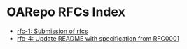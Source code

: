 # OARepo RFCs Index

<!--
  The part between --ts-- and --te-- is automatically
  overwritten by push-triggered GHaction "index updater"
  in index_updater.yml
-->
<!--ts-->
* [rfc-1: Submission of rfcs](../../rfc-1/docs/0001-submission-of-rfcs.md)
* [rfc-4: Update README with specification from RFC0001](../../rfc-4/docs/0004-update-readme-with-specification-from-rfc0001.md)
<!--te-->
